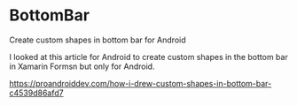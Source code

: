# BottomBar

Create custom shapes in bottom bar for Android

I looked at this article for Android to create custom shapes in the bottom bar in Xamarin Formsn but only for Android.

https://proandroiddev.com/how-i-drew-custom-shapes-in-bottom-bar-c4539d86afd7

